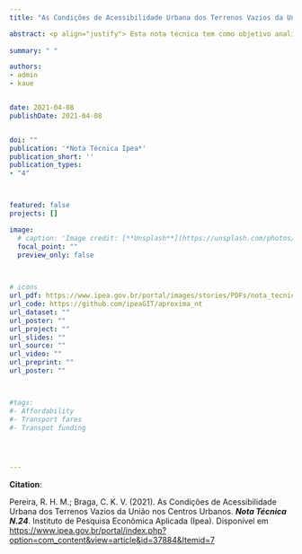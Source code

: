 ```yaml
---
title: "As Condições de Acessibilidade Urbana dos Terrenos Vazios da União nos Centros Urbanos"

abstract: <p align="justify"> Esta nota técnica tem como objetivo analisar a inserção urbana de terrenos da União que poderiam ser utilizadas no novo programa habitacional Aproxima. A pesquisa busca estimar em que medida uma pessoa moradora daqueles terrenos conseguiria acessar oportunidades de empregos, serviços de saúde e educação, utilizando transporte público e caminhando a pé. Para isso, o Ministério da Economia, responsável pela concepção do programa Aproxima, fez uma seleção prévia de 68 terrenos prioritários em 28 municípios. Destes, esta Nota Técnica analisa um subconjunto de 48 terrenos localizados em 16 grandes municípios para os quais a equipe do Ipea dispunha de dados de acessibilidade urbana a partir do Projeto Acesso a Oportunidades (Pereira et al., 2019b). Os detalhes da metodologia e dos resultados da análise são apresentados nas próximas seções.</p>
  
summary: " "

authors:
- admin
- kaue


date: 2021-04-08
publishDate: 2021-04-08


doi: ""
publication: '*Nota Técnica Ipea*'
publication_short: ''
publication_types:
- "4"



featured: false
projects: []

image:
  # caption: 'Image credit: [**Unsplash**](https://unsplash.com/photos/jdD8gXaTZsc)'
  focal_point: ""
  preview_only: false


  
# icons
url_pdf: https://www.ipea.gov.br/portal/images/stories/PDFs/nota_tecnica/210426_nt_dirur_n_24.pdf
url_code: https://github.com/ipeaGIT/aproxima_nt
url_dataset: ""
url_poster: ""
url_project: ""
url_slides: ""
url_source: ""
url_video: ""
url_preprint: ""
url_poster: ""



#tags:
#- Affordability
#- Transport fares
#- Transpot funding




---
```


__Citation__:

Pereira, R. H. M.; Braga, C. K. V. (2021). As Condições de Acessibilidade Urbana dos Terrenos Vazios da União nos Centros Urbanos. ***Nota Técnica N.24***. Instituto de Pesquisa Econômica Aplicada (Ipea). Disponível em https://www.ipea.gov.br/portal/index.php?option=com_content&view=article&id=37884&Itemid=7
